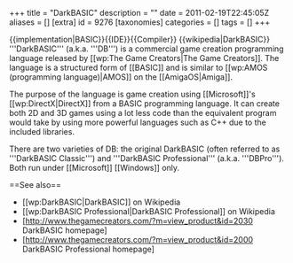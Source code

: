 +++
title = "DarkBASIC"
description = ""
date = 2011-02-19T22:45:05Z
aliases = []
[extra]
id = 9276
[taxonomies]
categories = []
tags = []
+++

{{implementation|BASIC}}{{IDE}}{{Compiler}}
{{wikipedia|DarkBASIC}}
'''DarkBASIC''' (a.k.a. '''DB''') is a commercial game creation programming language released by [[wp:The Game Creators|The Game Creators]]. The language is a structured form of [[BASIC]] and is similar to [[wp:AMOS (programming language)|AMOS]] on the [[AmigaOS|Amiga]].

The purpose of the language is game creation using [[Microsoft]]'s [[wp:DirectX|DirectX]] from a BASIC programming language. It can create both 2D and 3D games using a lot less code than the equivalent program would take by using more powerful languages such as C++ due to the included libraries.

There are two varieties of DB: the original DarkBASIC (often referred to as '''DarkBASIC Classic''') and '''DarkBASIC Professional''' (a.k.a. '''DBPro'''). Both run under [[Microsoft]] [[Windows]] only.

==See also==
* [[wp:DarkBASIC|DarkBASIC]] on Wikipedia
* [[wp:DarkBASIC Professional|DarkBASIC Professional]] on Wikipedia
* [http://www.thegamecreators.com/?m=view_product&id=2030 DarkBASIC homepage]
* [http://www.thegamecreators.com/?m=view_product&id=2000 DarkBASIC Professional homepage]
